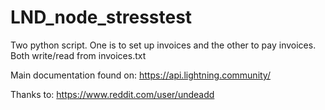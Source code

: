 # LND_node_stresstest
Two python script. One is to set up invoices and the other to pay invoices. Both write/read from invoices.txt

Main documentation found on:
https://api.lightning.community/

Thanks to: https://www.reddit.com/user/undeadd
